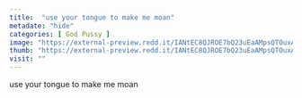 ```yaml
---
title:  "use your tongue to make me moan"
metadate: "hide"
categories: [ God Pussy ]
image: "https://external-preview.redd.it/IANtEC8QJROE7bQ23uEaAMpsQTOuxAGNJ0e32ExjvBY.jpg?auto=webp&s=1e588d3f35d87ea78e1427c974ca33e41473dba7"
thumb: "https://external-preview.redd.it/IANtEC8QJROE7bQ23uEaAMpsQTOuxAGNJ0e32ExjvBY.jpg?width=1080&crop=smart&auto=webp&s=c4545bb5d5cdf51ccfdcf2d9ef2c15a01925da48"
visit: ""
---
```

use your tongue to make me moan
